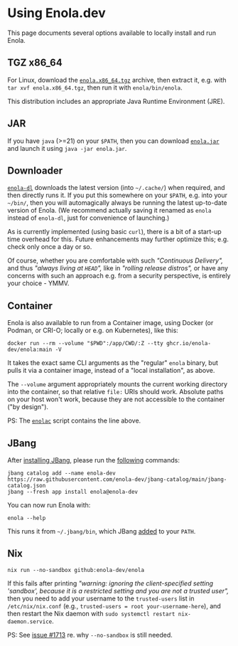 <!--
    SPDX-License-Identifier: Apache-2.0

    Copyright 2023-2025 The Enola <https://enola.dev> Authors

    Licensed under the Apache License, Version 2.0 (the "License");
    you may not use this file except in compliance with the License.
    You may obtain a copy of the License at

        https://www.apache.org/licenses/LICENSE-2.0

    Unless required by applicable law or agreed to in writing, software
    distributed under the License is distributed on an "AS IS" BASIS,
    WITHOUT WARRANTIES OR CONDITIONS OF ANY KIND, either express or implied.
    See the License for the specific language governing permissions and
    limitations under the License.
-->

# Using Enola.dev

<!--The following chapters demonstrate different usage scenarios with recorded demos.-->

This page documents several options available to locally install and run Enola.

## TGZ x86_64

For Linux, download the [`enola.x86_64.tgz`](../download/latest/enola.x86_64.tgz)
archive, then extract it, e.g. with `tar xvf enola.x86_64.tgz`, then run it with
`enola/bin/enola`.

This distribution includes an appropriate Java Runtime Environment (JRE).

## JAR

If you have `java` (>=21) on your `$PATH`, then you can download
[`enola.jar`](../download/latest/enola.jar) and launch it using
`java -jar enola.jar`.

## Downloader

[`enola-dl`](../download/latest/enola-dl) downloads the latest version (into
`~/.cache/`) when required, and then directly runs it. If you put this somewhere on
your `$PATH`, e.g. into your `~/bin/`, then you will automagically always be running
the latest up-to-date version of Enola. (We recommend actually saving it renamed as
`enola` instead of `enola-dl`, just for convenience of launching.)

As is currently implemented (using basic `curl`), there is a bit of a start-up time
overhead for this. Future enhancements may further optimize this; e.g. check only
once a day or so.

Of course, whether you are comfortable with such _"Continuous Delivery",_ and thus
_"always living at `HEAD`",_ like in _"rolling release distros",_ or have any concerns
with such an approach e.g. from a security perspective, is entirely your choice - YMMV.

## Container

Enola is also available to run from a Container image,
using Docker (or Podman, or CRI-O; locally or e.g. on Kubernetes), like this:

    docker run --rm --volume "$PWD":/app/CWD/:Z --tty ghcr.io/enola-dev/enola:main -V

It takes the exact same CLI arguments as the "regular" `enola` binary, but pulls it
via a container image, instead of a "local installation", as above.

The `--volume` argument appropriately mounts the current working directory into the container, so that relative `file:` URIs should work. Absolute paths on your host won't work, because they are not accessible to the container ("by design").

PS: The [`enolac`](../download/latest/enolac) script contains the line above.

## JBang

After [installing JBang](https://www.jbang.dev/download/), please run the [following](https://github.com/enola-dev/enola/issues/1641) commands:

    jbang catalog add --name enola-dev https://raw.githubusercontent.com/enola-dev/jbang-catalog/main/jbang-catalog.json
    jbang --fresh app install enola@enola-dev

You can now run Enola with:

    enola --help

This runs it from `~/.jbang/bin`, which JBang [added](https://github.com/jbangdev/jbang/issues/2189) to your `PATH`.

<!-- TODO Make this work... it doesn't quite, yet:
    enola server --chatPort=7070 --lm="google://?model=gemini-2.5-flash" --http-scheme --agents=https://raw.githubusercontent.com/enola-dev/enola/refs/heads/main/test/agents/chef-optimist.agent.yaml
-->

## Nix

    nix run --no-sandbox github:enola-dev/enola

If this fails after printing _"warning: ignoring the client-specified setting 'sandbox', because it is a restricted setting and you are not a trusted user",_ then you need to add your username to the `trusted-users` list in `/etc/nix/nix.conf` (e.g., `trusted-users = root your-username-here`), and then restart the Nix daemon with `sudo systemctl restart nix-daemon.service`.

PS: See [issue #1713](https://github.com/enola-dev/enola/issues/1713) re. why `--no-sandbox` is still needed.
